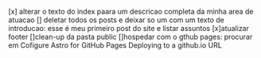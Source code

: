[x] alterar o texto do index paara um descricao completa da minha area de atuacao
[] deletar todos os posts e deixar so um com um texto de introducao: esse é meu primeiro post do site e listar assuntos
[x]atualizar footer
[]clean-up da pasta public
[]hospedar com o gthub pages: procurar em Cofigure Astro for GitHub Pages Deploying to a github.io URL
